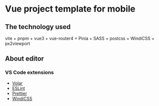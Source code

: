 # Vue project template for mobile

## The technology used

vite + pnpm + vue3 + vue-router4 + Pinia + SASS + postcss + WindiCSS + px2viewport

## About editor

### VS Code extensions

-   [Volar](https://marketplace.visualstudio.com/items?itemName=Vue.volar)
-   [ESLint](https://marketplace.visualstudio.com/items?itemName=dbaeumer.vscode-eslint)
-   [Prettier](https://marketplace.visualstudio.com/items?itemName=esbenp.prettier-vscode)
-   [WindiCSS](https://marketplace.visualstudio.com/items?itemName=voorjaar.windicss-intellisense)
